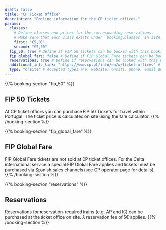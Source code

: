 ```yaml
---
draft: false
title: "CP Ticket Office"
description: "Booking information for the CP ticket offices."
params:
  classes:
    # Define classes and prices for the corresponding reservations.
    # Make sure that each class exists under `booking.classes` in i18n.
    first: "€5,00"
    second: "€5,00"
  fip_50: true # Define if FIP 50 Tickets can be booked with this booking platform
  fip_global_fare: false # Define if FIP Global Fare tickets can be booked with this booking platform
  reservations: true # Define if reservations can be booked with this booking platform
  additional_info_link: "https://www.cp.pt/info/en/w/ticket-offices" # Add a link with additional information
  type: "onsite" # Accepted types are: website, onsite, phone, email and machine
---
```


{{% booking-section "fip_50" %}}

## FIP 50 Tickets

At CP ticket offices you can purchase FIP 50 Tickets for travel within Portugal. The ticket price is calculated on site using the fare calculator.
{{% /booking-section %}}

{{% booking-section "fip_global_fare" %}}

## FIP Global Fare

FIP Global Fare tickets are not sold at CP ticket offices. For the Celta international service a special FIP Global Fare applies and tickets must be purchased via Spanish sales channels (see CP operator page for details).
{{% /booking-section %}}

{{% booking-section "reservations" %}}

## Reservations

Reservations for reservation-required trains (e.g. AP and IC) can be purchased at the ticket office on site. A reservation fee of 5€ applies.
{{% /booking-section %}}
